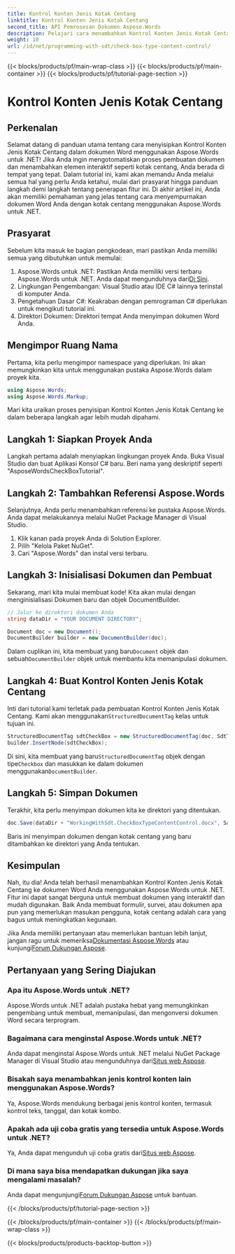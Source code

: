 ```yaml
---
title: Kontrol Konten Jenis Kotak Centang
linktitle: Kontrol Konten Jenis Kotak Centang
second_title: API Pemrosesan Dokumen Aspose.Words
description: Pelajari cara menambahkan Kontrol Konten Jenis Kotak Centang dalam dokumen Word menggunakan Aspose.Words untuk .NET dengan tutorial langkah demi langkah terperinci ini.
weight: 10
url: /id/net/programming-with-sdt/check-box-type-content-control/
---
```


{{< blocks/products/pf/main-wrap-class >}}
{{< blocks/products/pf/main-container >}}
{{< blocks/products/pf/tutorial-page-section >}}

# Kontrol Konten Jenis Kotak Centang

## Perkenalan

Selamat datang di panduan utama tentang cara menyisipkan Kontrol Konten Jenis Kotak Centang dalam dokumen Word menggunakan Aspose.Words untuk .NET! Jika Anda ingin mengotomatiskan proses pembuatan dokumen dan menambahkan elemen interaktif seperti kotak centang, Anda berada di tempat yang tepat. Dalam tutorial ini, kami akan memandu Anda melalui semua hal yang perlu Anda ketahui, mulai dari prasyarat hingga panduan langkah demi langkah tentang penerapan fitur ini. Di akhir artikel ini, Anda akan memiliki pemahaman yang jelas tentang cara menyempurnakan dokumen Word Anda dengan kotak centang menggunakan Aspose.Words untuk .NET.

## Prasyarat

Sebelum kita masuk ke bagian pengkodean, mari pastikan Anda memiliki semua yang dibutuhkan untuk memulai:

1.  Aspose.Words untuk .NET: Pastikan Anda memiliki versi terbaru Aspose.Words untuk .NET. Anda dapat mengunduhnya dari[Di Sini](https://releases.aspose.com/words/net/).
2. Lingkungan Pengembangan: Visual Studio atau IDE C# lainnya terinstal di komputer Anda.
3. Pengetahuan Dasar C#: Keakraban dengan pemrograman C# diperlukan untuk mengikuti tutorial ini.
4. Direktori Dokumen: Direktori tempat Anda menyimpan dokumen Word Anda.

## Mengimpor Ruang Nama

Pertama, kita perlu mengimpor namespace yang diperlukan. Ini akan memungkinkan kita untuk menggunakan pustaka Aspose.Words dalam proyek kita.

```csharp
using Aspose.Words;
using Aspose.Words.Markup;
```

Mari kita uraikan proses penyisipan Kontrol Konten Jenis Kotak Centang ke dalam beberapa langkah agar lebih mudah dipahami.

## Langkah 1: Siapkan Proyek Anda

Langkah pertama adalah menyiapkan lingkungan proyek Anda. Buka Visual Studio dan buat Aplikasi Konsol C# baru. Beri nama yang deskriptif seperti "AsposeWordsCheckBoxTutorial".

## Langkah 2: Tambahkan Referensi Aspose.Words

Selanjutnya, Anda perlu menambahkan referensi ke pustaka Aspose.Words. Anda dapat melakukannya melalui NuGet Package Manager di Visual Studio.

1. Klik kanan pada proyek Anda di Solution Explorer.
2. Pilih "Kelola Paket NuGet".
3. Cari "Aspose.Words" dan instal versi terbaru.

## Langkah 3: Inisialisasi Dokumen dan Pembuat

Sekarang, mari kita mulai membuat kode! Kita akan mulai dengan menginisialisasi Dokumen baru dan objek DocumentBuilder.

```csharp
// Jalur ke direktori dokumen Anda
string dataDir = "YOUR DOCUMENT DIRECTORY";

Document doc = new Document();
DocumentBuilder builder = new DocumentBuilder(doc);
```

 Dalam cuplikan ini, kita membuat yang baru`Document` objek dan sebuah`DocumentBuilder` objek untuk membantu kita memanipulasi dokumen.

## Langkah 4: Buat Kontrol Konten Jenis Kotak Centang

Inti dari tutorial kami terletak pada pembuatan Kontrol Konten Jenis Kotak Centang. Kami akan menggunakan`StructuredDocumentTag` kelas untuk tujuan ini.

```csharp
StructuredDocumentTag sdtCheckBox = new StructuredDocumentTag(doc, SdtType.Checkbox, MarkupLevel.Inline);
builder.InsertNode(sdtCheckBox);
```

 Di sini, kita membuat yang baru`StructuredDocumentTag` objek dengan tipe`Checkbox` dan masukkan ke dalam dokumen menggunakan`DocumentBuilder`.

## Langkah 5: Simpan Dokumen

Terakhir, kita perlu menyimpan dokumen kita ke direktori yang ditentukan.

```csharp
doc.Save(dataDir + "WorkingWithSdt.CheckBoxTypeContentControl.docx", SaveFormat.Docx);
```

Baris ini menyimpan dokumen dengan kotak centang yang baru ditambahkan ke direktori yang Anda tentukan.

## Kesimpulan

Nah, itu dia! Anda telah berhasil menambahkan Kontrol Konten Jenis Kotak Centang ke dokumen Word Anda menggunakan Aspose.Words untuk .NET. Fitur ini dapat sangat berguna untuk membuat dokumen yang interaktif dan mudah digunakan. Baik Anda membuat formulir, survei, atau dokumen apa pun yang memerlukan masukan pengguna, kotak centang adalah cara yang bagus untuk meningkatkan kegunaan.

 Jika Anda memiliki pertanyaan atau memerlukan bantuan lebih lanjut, jangan ragu untuk memeriksa[Dokumentasi Aspose.Words](https://reference.aspose.com/words/net/) atau kunjungi[Forum Dukungan Aspose](https://forum.aspose.com/c/words/8).

## Pertanyaan yang Sering Diajukan

### Apa itu Aspose.Words untuk .NET?
Aspose.Words untuk .NET adalah pustaka hebat yang memungkinkan pengembang untuk membuat, memanipulasi, dan mengonversi dokumen Word secara terprogram.

### Bagaimana cara menginstal Aspose.Words untuk .NET?
 Anda dapat menginstal Aspose.Words untuk .NET melalui NuGet Package Manager di Visual Studio atau mengunduhnya dari[Situs web Aspose](https://releases.aspose.com/words/net/).

### Bisakah saya menambahkan jenis kontrol konten lain menggunakan Aspose.Words?
Ya, Aspose.Words mendukung berbagai jenis kontrol konten, termasuk kontrol teks, tanggal, dan kotak kombo.

### Apakah ada uji coba gratis yang tersedia untuk Aspose.Words untuk .NET?
 Ya, Anda dapat mengunduh uji coba gratis dari[Situs web Aspose](https://releases.aspose.com/).

### Di mana saya bisa mendapatkan dukungan jika saya mengalami masalah?
 Anda dapat mengunjungi[Forum Dukungan Aspose](https://forum.aspose.com/c/words/8) untuk bantuan.

{{< /blocks/products/pf/tutorial-page-section >}}

{{< /blocks/products/pf/main-container >}}
{{< /blocks/products/pf/main-wrap-class >}}

{{< blocks/products/products-backtop-button >}}
